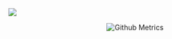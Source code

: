 <a href="https://github-readme-stats.vercel.app/api?username=TelepathicGrunt&show_icons=true&theme=vue-dark%22%3E">
  <img align="center" src="https://github-readme-stats.vercel.app/api?username=TelepathicGrunt&show_icons=true&include_all_commits=true&count_private=true&theme=react" />
</a>

<!-- <p align="center"><img alt="GitHub Stats" src="https://github-readme-stats.vercel.app/api?username=TelepathicGrunt&show_icons=true&title_color=fff&icon_color=82d4f7&text_color=d1dae3&bg_color=090909"> </p> -->

<p align="center">
  
<img src="https://metrics.lecoq.io/TelepathicGrunt" alt="Github Metrics">
  
<!-- <img src="https://github-readme-streak-stats.herokuapp.com/?user=TelepathicGrunt" alt="Github Streak Stats"> -->
  
</p>

<!--<p align="center"> <img src="https://github-readme-stats.vercel.app/api?username=TelepathicGrunt&show_icons=true" alt="TelepathicGrunt" />-->
